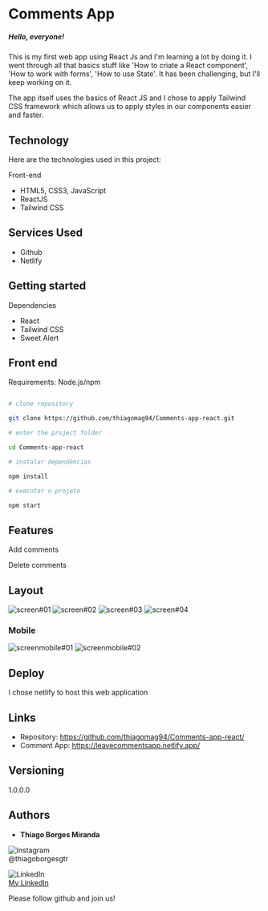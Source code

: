 # Comments App

##### Hello, everyone!

This is my first web app using React Js and I'm learning a lot by doing it. I went through all that basics stuff like 'How to criate a React component', 'How to work with forms', 'How to use State'. It has been challenging, but I'll keep working on it.

The app itself uses the basics of React JS and I chose to apply Tailwind CSS framework which allows us to apply styles in our components easier and faster.

## Technology 

Here are the technologies used in this project:

Front-end
* HTML5, CSS3, JavaScript
* ReactJS
* Tailwind CSS

## Services Used

* Github
* Netlify

## Getting started

 Dependencies
  - React
  - Tailwind CSS
  - Sweet Alert
  


##  Front end

Requirements: Node.js/npm 

```bash

# clone repository

git clone https://github.com/thiagomag94/Comments-app-react.git

# enter the project folder

cd Comments-app-react

# instalar dependências

npm install

# executar o projeto

npm start

```


## Features 

Add comments

Delete comments

## Layout

![screen#01](https://user-images.githubusercontent.com/20890806/206933430-3c18c6a3-25ca-4001-ade0-7e74ce00221b.PNG)
![screen#02](https://user-images.githubusercontent.com/20890806/206933438-375c26b8-d9db-49ab-af3a-879d88341806.PNG)
![screen#03](https://user-images.githubusercontent.com/20890806/206933446-1fe4b84d-a16d-4b0c-ac4e-2bf417156617.PNG)
![screen#04](https://user-images.githubusercontent.com/20890806/206933457-d9d12249-49fa-44f8-89af-13299b72683a.PNG)

### Mobile
![screenmobile#01](https://user-images.githubusercontent.com/20890806/206933469-d1ef7093-4a8a-4b0a-8f79-bd214860ea62.PNG)
![screenmobile#02](https://user-images.githubusercontent.com/20890806/206933484-719eabd4-c86c-4802-91ab-9190ef5d1907.PNG)




## Deploy

I chose netlify to host this web application





## Links
  - Repository: https://github.com/thiagomag94/Comments-app-react/
  - Comment App: https://leavecommentsapp.netlify.app/


  ## Versioning

  1.0.0.0


  ## Authors

  * **Thiago Borges Miranda** 
 
 
 
![Instagram](https://camo.githubusercontent.com/7a705494c370a8412797521701153d2873fb39109edf80afc408efd0927ae2d0/68747470733a2f2f696d672e736869656c64732e696f2f62616467652f496e7374616772616d2d2532334534343035462e7376673f7374796c653d666f722d7468652d6261646765266c6f676f3d496e7374616772616d266c6f676f436f6c6f723d7768697465)                                           
@thiagoborgesgtr

![LinkedIn](https://img.shields.io/badge/linkedin-%230077B5.svg?style=for-the-badge&logo=linkedin&logoColor=white)  
[My LinkedIn](https://www.linkedin.com/in/thiago-borges-miranda-986446207/)


Please follow github and join us!
 


